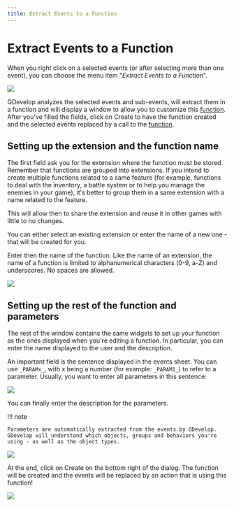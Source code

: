 ```yaml
---
title: Extract Events to a Function
---
```

# Extract Events to a Function

When you right click on a selected events (or after selecting more than one event), you can choose the menu item "_Extract Events to a Function_".

![](/gdevelop5/events/functions/extract-events-to-function.png)

GDevelop analyzes the selected events and sub-events, will extract them in a function and will display a window to allow you to customize this [function](/gdevelop5/events/functions). After you've filled the fields, click on Create to have the function created and the selected events replaced by a call to the [function](/gdevelop5/events/functions).

## Setting up the extension and the function name

The first field ask you for the extension where the function must be stored. Remember that functions are grouped into extensions. If you intend to create multiple functions related to a same feature (for example, functions to deal with the inventory, a battle system or to help you manage the enemies in your game), it's better to group them in a same extension with a name related to the feature.

This will allow then to share the extension and reuse it in other games with little to no changes.

You can either select an existing extension or enter the name of a new one - that will be created for you.

Enter then the name of the function. Like the name of an extension, the name of a function is limited to alphanumerical characters (0-9, a-Z) and underscores. No spaces are allowed.

![](/gdevelop5/events/functions/extension-name-and-function-name.png)

## Setting up the rest of the function and parameters

The rest of the window contains the same widgets to set up your function as the ones displayed when you're editing a function. In particular, you can enter the name displayed to the user and the description.

An important field is the sentence displayed in the events sheet. You can use `_PARAMx_`, with x being a number (for example: `_PARAM1_`) to refer to a parameter. Usually, you want to enter all parameters in this sentence:

![](/gdevelop5/events/functions/function-setup.png)

You can finally enter the description for the parameters.

!!! note

    Parameters are automatically extracted from the events by GDevelop. GDevelop will understand which objects, groups and behaviors you're using - as well as the object types.

![](/gdevelop5/events/functions/function-parameters-setup.png)

At the end, click on Create on the bottom right of the dialog. The function will be created and the events will be replaced by an action that is using this function!

![](/gdevelop5/events/functions/function-used-as-action.png)